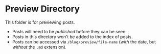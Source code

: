 # Preview Directory

This folder is for previewing posts. 

- Posts will need to be *published* before they can be seen.
- Posts in this directory won't be added to the index of posts.
- Posts can be accessed via `/blog/preview/file-name` (*with* the date, but *without* the `.md` extension).
